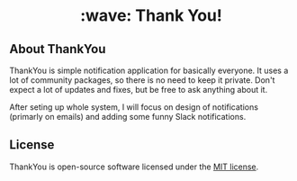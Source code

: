 <h1 align="center">:wave: Thank You!</p>

## About ThankYou

ThankYou is simple notification application for basically everyone. It uses a lot of community packages, so there is no need to keep it private. Don't expect a lot of updates and fixes, but be free to ask anything about it. 

After seting up whole system, I will focus on design of notifications (primarly on emails) and adding some funny Slack notifications.   

## License

ThankYou is open-source software licensed under the [MIT license](https://opensource.org/licenses/MIT).
